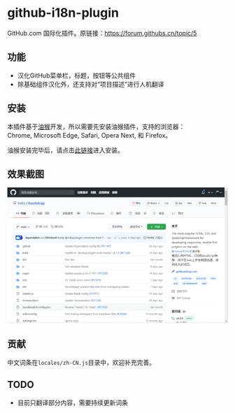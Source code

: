 # github-i18n-plugin
GitHub.com 国际化插件。原链接：https://forum.githubs.cn/topic/5

## 功能
- 汉化GitHub菜单栏，标题，按钮等公共组件
- 除基础组件汉化外，还支持对“项目描述”进行人机翻译

## 安装

本插件基于[油猴](https://www.baidu.com/s?wd=%E4%BB%80%E4%B9%88%E6%98%AF%E6%B2%B9%E7%8C%B4)开发，所以需要先安装油猴插件，支持的浏览器：Chrome, Microsoft Edge, Safari, Opera Next, 和 Firefox。

油猴安装完毕后，请点击[此链接](https://greasyfork.org/zh-CN/scripts/407485-github-internationalization)进入安装。


## 效果截图

![screenshot1](./images/screenshot1.png)

## 贡献
中文词条在`locales/zh-CN.js`目录中，欢迎补充完善。

## TODO
- 目前只翻译部分内容，需要持续更新词条